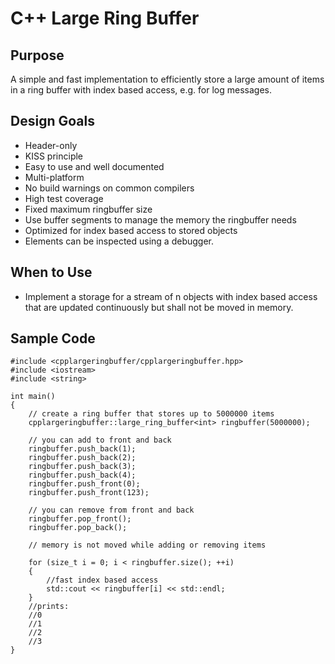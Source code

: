 # C++ Large Ring Buffer

## Purpose
A simple and fast implementation to efficiently store a large amount of
items in a ring buffer with index based access, e.g. for log messages.

## Design Goals
- Header-only
- KISS principle
- Easy to use and well documented
- Multi-platform
- No build warnings on common compilers
- High test coverage
- Fixed maximum ringbuffer size
- Use buffer segments to manage the memory the ringbuffer needs
- Optimized for index based access to stored objects
- Elements can be inspected using a debugger.

## When to Use
- Implement a storage for a stream of n objects with index based access
  that are updated continuously but shall not be moved in memory.

## Sample Code
```
#include <cpplargeringbuffer/cpplargeringbuffer.hpp>
#include <iostream>
#include <string>

int main()
{
    // create a ring buffer that stores up to 5000000 items
    cpplargeringbuffer::large_ring_buffer<int> ringbuffer(5000000);

    // you can add to front and back
    ringbuffer.push_back(1);
    ringbuffer.push_back(2);
    ringbuffer.push_back(3);
    ringbuffer.push_back(4);
    ringbuffer.push_front(0);
    ringbuffer.push_front(123);

    // you can remove from front and back
    ringbuffer.pop_front();
    ringbuffer.pop_back();

    // memory is not moved while adding or removing items

    for (size_t i = 0; i < ringbuffer.size(); ++i)
    {
        //fast index based access
        std::cout << ringbuffer[i] << std::endl;
    }
    //prints:
    //0
    //1
    //2
    //3
}
```
